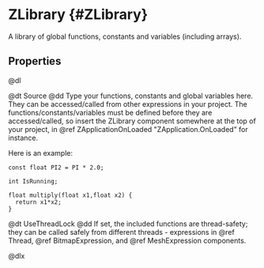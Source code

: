 # ZLibrary {#ZLibrary}

A library of global functions, constants and variables (including arrays).

## Properties

@dl

@dt Source
@dd Type your functions, constants and global variables here. They can be accessed/called from other expressions in your project. The functions/constants/variables must be defined before they are accessed/called, so insert the ZLibrary component somewhere at the top of your project, in @ref ZApplicationOnLoaded "ZApplication.OnLoaded" for instance.

Here is an example:

    const float PI2 = PI * 2.0;

    int IsRunning;

    float multiply(float x1,float x2) {
      return x1*x2;
    }

@dt UseThreadLock
@dd If set, the included functions are thread-safety; they can be called safely from different threads - expressions in @ref Thread, @ref BitmapExpression, and @ref MeshExpression components.

@dlx
